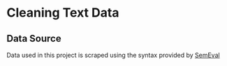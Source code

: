 # Cleaning Text Data 


## Data Source
Data used in this project is scraped using the syntax provided by [SemEval](http://alt.qcri.org/semeval2017/task5/) 

